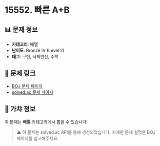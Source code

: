 # 15552. 빠른 A+B

## 📊 문제 정보
- **카테고리**: 배열
- **난이도**: Bronze IV (Level 2)
- **태그**: 구현, 사칙연산, 수학

## 🔗 문제 링크
- [BOJ 문제 페이지](https://www.acmicpc.net/problem/15552)
- [solved.ac 문제 페이지](https://solved.ac/problems/15552)

## 🎯 가챠 정보
이 문제는 **배열** 카테고리에서 뽑을 수 있습니다!

> ⚠️ 이 문제는 solved.ac API를 통해 생성되었습니다. 
> 자세한 문제 설명은 BOJ 페이지를 참고해주세요.
